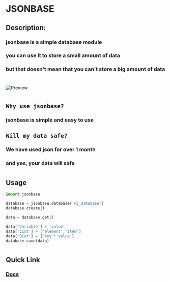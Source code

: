 # **JSONBASE**
## Description:
### jsonbase is a simple database module
### you can use it to store a small amount of data
### but that doesn't mean that you can't store a big amount of data

#
![Preview](https://i.ibb.co/tXQkprn/image.png)
#
## `Why use jsonbase?`
### jsonbase is simple and easy to use

## `Will my data safe?`
### We have used json for over 1 month
### and yes, your data will safe
#
## Usage
```py
import jsonbase

database = jsonbase.database('my_database')
database.create()
```
```py
data = database.get()

data['Variable'] = 'value'
data['List'] = ['element','item']
data['Dict'] = {'key':'value'}
database.save(data)
```
#
## Quick Link
### [Docs](https://hackmd.io/@WinXpDev/BJ52SUeJu)

